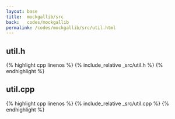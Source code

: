 ```yaml
---
layout: base
title:  mockgallib/src
back:   codes/mockgallib
permalink: /codes/mockgallib/src/util.html
---
```


## util.h
{% highlight cpp linenos %}
{% include_relative _src/util.h %}
{% endhighlight %}

## util.cpp
{% highlight cpp linenos %}
{% include_relative _src/util.cpp %}
{% endhighlight %}

